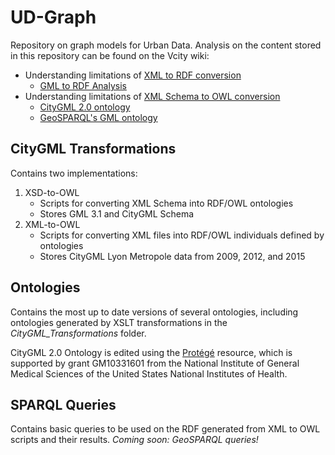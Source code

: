 # UD-Graph
Repository on graph models for Urban Data. Analysis on the content stored in this repository can be found on the Vcity wiki:
* Understanding limitations of [XML to RDF conversion](https://github.com/VCityTeam/VCity/wiki/UD-Graph_XML-to-RDF)
  * [GML to RDF Analysis](https://github.com/VCityTeam/VCity/wiki/UD-Graph_GML-to-RDF_Analysis)
* Understanding limitations of [XML Schema to OWL conversion](https://github.com/VCityTeam/VCity/wiki/UD-Graph_XSD-to-OWL)
  * [CityGML 2.0 ontology](https://github.com/VCityTeam/VCity/wiki/UD-Graph_CityGML-2.0-OWL)
  * [GeoSPARQL's GML ontology](https://github.com/VCityTeam/VCity/wiki/UD-Graph_GeoSPARQL-Analysis)

## CityGML Transformations
Contains two implementations:
1. XSD-to-OWL
   * Scripts for converting XML Schema into RDF/OWL ontologies
   * Stores GML 3.1 and CityGML Schema
2. XML-to-OWL
   * Scripts for converting XML files into RDF/OWL individuals defined by ontologies
   * Stores CityGML Lyon Metropole data from 2009, 2012, and 2015

## Ontologies
Contains the most up to date versions of several ontologies, including ontologies generated by XSLT transformations in the _CityGML_Transformations_ folder.

CityGML 2.0 Ontology is edited using the [Protégé](https://protege.stanford.edu/) resource, which is supported by grant GM10331601 from the National Institute of General Medical Sciences of the United States National Institutes of Health.

## SPARQL Queries
Contains basic queries to be used on the RDF generated from XML to OWL scripts and their results.
_Coming soon: GeoSPARQL queries!_
